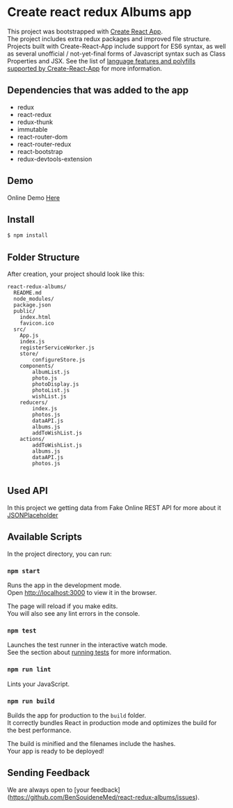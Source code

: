 # Create react redux Albums app
This project was bootstrapped with [Create React App](https://github.com/facebookincubator/create-react-app).<br>
The project includes extra redux packages and improved file structure.
Projects built with Create-React-App include support for ES6 syntax,
 as well as several unofficial / not-yet-final forms of Javascript syntax such as Class Properties and JSX.
 See the list of [language features and polyfills supported by Create-React-App](https://github.com/facebookincubator/create-react-app/blob/master/packages/react-scripts/template/README.md#supported-language-features-and-polyfills) for more information.

## Dependencies that was added to the app
- redux
- react-redux
- redux-thunk
- immutable
- react-router-dom
- react-router-redux
- react-bootstrap
- redux-devtools-extension

## Demo 
Online Demo [Here](https://spatchola.herokuapp.com/)
## Install
```sh
$ npm install
```

## Folder Structure

After creation, your project should look like this:

```
react-redux-albums/
  README.md
  node_modules/
  package.json
  public/
    index.html
    favicon.ico
  src/
    App.js
    index.js
    registerServiceWorker.js
	store/
		configureStore.js
	components/
		albumList.js
		photo.js
		photoDisplay.js
		photoList.js
		wishList.js
	reducers/
		index.js
		photos.js
		dataAPI.js
		albums.js
		addToWishList.js
	actions/
		addToWishList.js
		albums.js
		dataAPI.js
		photos.js
		
```
## Used API

In this project we getting data from Fake Online REST API
for more about it [JSONPlaceholder](https://jsonplaceholder.typicode.com/) 

## Available Scripts

In the project directory, you can run:

### `npm start`

Runs the app in the development mode.<br>
Open [http://localhost:3000](http://localhost:3000) to view it in the browser.

The page will reload if you make edits.<br>
You will also see any lint errors in the console.

### `npm test`

Launches the test runner in the interactive watch mode.<br>
See the section about [running tests](#running-tests) for more information.

### `npm run lint`
Lints your JavaScript.

### `npm run build`

Builds the app for production to the `build` folder.<br>
It correctly bundles React in production mode and optimizes the build for the best performance.

The build is minified and the filenames include the hashes.<br>
Your app is ready to be deployed!

## Sending Feedback

We are always open to [your feedback] (https://github.com/BenSouideneMed/react-redux-albums/issues).
